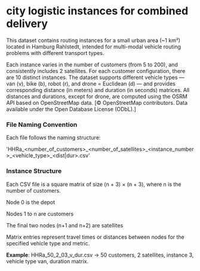 # city logistic instances for combined delivery

This dataset contains routing instances for a small urban area (~1 km²) located in Hamburg Rahlstedt, 
 intended for multi-modal vehicle routing problems with different transport types.

Each instance varies in the number of customers (from 5 to 200), and consistently includes 2 satellites. For each customer configuration, there are 10 distinct instances. The dataset supports different vehicle types — van (v), bike (b), robot (r), and drone = Euclidean (d) — and provides corresponding distance (in meters) and duration (in seconds) matrices. All distances and durations, except for drone, are computed using the OSRM API based on OpenStreetMap data.
[© OpenStreetMap contributors. Data available under the Open Database License (ODbL).]

### File Naming Convention

Each file follows the naming structure:

'HHRa_<number_of_customers>\_<number_of_satellites>\_<instance_number>\_<vehicle_type>\_<dist|dur>.csv'

### Instance Structure

Each CSV file is a square matrix of size (n + 3) × (n + 3), where n is the number of customers.

Node 0 is the depot

Nodes 1 to n are customers

The final two nodes (n+1 and n+2) are satellites

Matrix entries represent travel times or distances between nodes for the specified vehicle type and metric.

**Example**:
HHRa_50_2_03_v_dur.csv
→ 50 customers, 2 satellites, instance 3, vehicle type van, duration matrix.
